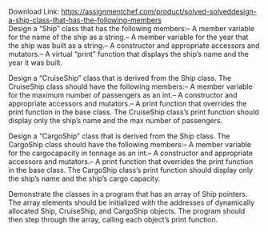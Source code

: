 Download Link: https://assignmentchef.com/product/solved-solveddesign-a-ship-class-that-has-the-following-members
<br>
Design a “Ship” class that has the following members:– A member variable for the name of the ship as a string.– A member variable for the year that the ship was built as a string.– A constructor and appropriate accessors and mutators.– A virtual “print” function that displays the ship’s name and the year it was built.

Design a “CruiseShip” class that is derived from the Ship class. The CruiseShip class should have the following members:– A member variable for the maximum number of passengers as an int.– A constructor and appropriate accessors and mutators.– A print function that overrides the print function in the base class. The CruiseShip class’s print function should display only the ship’s name and the max number of passengers.

Design a “CargoShip” class that is derived from the Ship class. The CargoShip class should have the following members:– A member variable for the cargocapacity in tonnage as an int.– A constructor and appropriate accessors and mutators.– A print function that overrides the print function in the base class. The CargoShip class’s print function should display only the ship’s name and the ship’s cargo capacity.

Demonstrate the classes in a program that has an array of Ship pointers. The array elements should be initialized with the addresses of dynamically allocated Ship, CruiseShip, and CargoShip objects. The program should then step through the array, calling each object’s print function.
